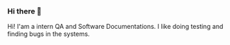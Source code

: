 ### Hi there 👋

Hi! I'am a intern QA and Software Documentations. I like doing testing and finding bugs in the systems. 

<!--
**aynaxz/aynaxz** is a ✨ _special_ ✨ repository because its `README.md` (this file) appears on your GitHub profile.
-->
